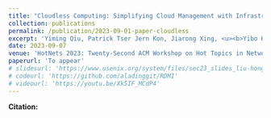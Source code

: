 ```yaml
---
title: "Cloudless Computing: Simplifying Cloud Management with Infrastructure Clarity"
collection: publications
permalink: /publication/2023-09-01-paper-cloudless
excerpt: 'Yiming Qiu, Patrick Tser Jern Kon, Jiarong Xing, <u><b>Yibo Huang</b></u>, Hongyi Liu (Rice University); Xinyu Wang, Peng Huang, Mosharaf Chowdhury (University of Michigan); Ang Chen (Rice University)'
date: 2023-09-07
venue: 'HotNets 2023: Twenty-Second ACM Workshop on Hot Topics in Networks, Cambridge, Massachusetts, USA, November 28-29'
paperurl: 'To appear'
# slidesurl: 'https://www.usenix.org/system/files/sec23_slides_liu-hongyi.pdf'
# codeurl: 'https://github.com/aladinggit/RDMI'
# videourl: 'https://youtu.be/Xk5IF_MCdP4'
---
```


**Citation:**

```bib

```
